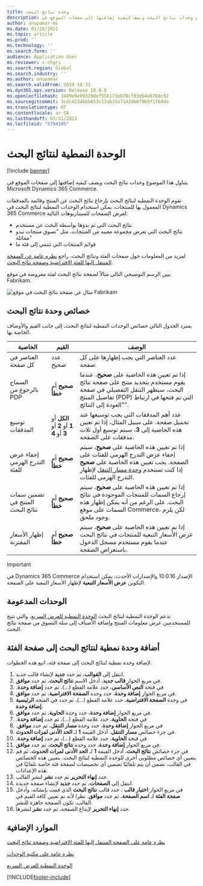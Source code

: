 ```yaml
---
title: وحدة نتائج البحث
description: يتناول هذا الموضوع وحدات نتائج البحث ويصف كيفية إضافتها إلى صفحات الموقع في Microsoft Dynamics 365 Commerce.
author: anupamar-ms
ms.date: 01/28/2021
ms.topic: article
ms.prod: ''
ms.technology: ''
ms.search.form: ''
audience: Application User
ms.reviewer: v-chgri
ms.search.region: Global
ms.search.industry: ''
ms.author: anupamar
ms.search.validFrom: 2019-10-31
ms.dyn365.ops.version: Release 10.0.8
ms.openlocfilehash: 3409e9e99329def55b173eb78cf03db4a6764c92
ms.sourcegitcommit: 3cdc42346bb653c13ab33a7142dbb7969f1f6dda
ms.translationtype: HT
ms.contentlocale: ar-SA
ms.lasthandoff: 03/31/2021
ms.locfileid: "5794105"
---
```

# <a name="search-results-module"></a>الوحدة النمطية لنتائج البحث

[!include [banner](includes/banner.md)]

يتناول هذا الموضوع وحدات نتائج البحث ويصف كيفية إضافتها إلى صفحات الموقع في Microsoft Dynamics 365 Commerce.

تقوم الوحدة النمطية لنتائج البحث بإرجاع نتائج البحث عن المنتج وقائمة بالمدققات المعمول بها للمنتجات. يمكن استخدام الوحدات النمطية لنتائج البحث في Dynamics 365 Commerce لعرض الصفحات للسيناريوهات التالية:

- نتائج البحث التي تم بدؤها بواسطة البحث عن مستخدم
- نتائج البحث التي تعرض مجموعة معينه من المنتجات، مثل "تسوق منتجات تبدو مماثلة"
- قوائم المنتجات التي تنتمي إلى فئة ما

لمزيد من المعلومات حول صفحات الفئة ونتائج البحث، راجع [نظره عامة عن ‏‫الصفحة المنتقل إليها‬ للفئة الافتراضية وصفحة نتائج البحث](category-search-page-overview.md).

يبين الرسم التوضيحي التالي مثالاً لصفحة نتائج البحث لفئة معروضة في موقع Fabrikam.

![مثال عن صفحة نتائج البحث في موقع Fabrikam](./media/SimpleCategoryLandingDressCategory.png)

## <a name="search-results-module-properties"></a>خصائص وحدة نتائج البحث

يسرد الجدول التالي خصائص الوحدات النمطية لنتائج البحث، إلى جانب القيم والأوصاف الخاصة بها.

| الخاصية | القيم | الوصف |
|----------|--------|-------------|
| العناصر في كل صفحة | عدد صحيح | عدد العناصر التي يجب إظهارها على كل صفحة. |
| السماح بالرجوع من PDP | **صحيح** أم **خطأ** | إذا تم تعيين هذه الخاصية على **صحيح**، عندما يقوم مستخدم بتحديد منتج على صفحة نتائج البحث، سيظهر التنقل التفصيلي في صفحة تفاصيل المنتج (PDP) التي تم فتحها في ارتباط "العودة إلى النتائج". |
| توسيع المدققات | **الكل** أو **1** أو **2** أو **3** أو **4** | عدد أهم المدققات التي يجب توسيعها عند تحميل صفحة. على سبيل المثال، إذا تم تعيين هذه الخاصية إلى **3**، سيتم توسيع أول ثلاث مدققات على الصفحة. |
| إخفاء عرض التدرج الهرمي للفئة | **صحيح** أم **خطأ** | إذا تم تعيين هذه الخاصية على **صحيح**، سيتم إخفاء عرض التدرج الهرمي للفئات على الصفحة. يجب تعيين هذه الخاصية على **صحيح** إذا كنت تستخدم [وحدة مسار التنقل‬](add-breadcrumb.md) لإظهار التدرج الهرمي للفئات.|
| تضمين سمات المنتج في نتائج البحث | **صحيح** أم **خطأ** | إذا تم تعيين هذه الخاصية على **صحيح**، سيتم إرجاع السمات للمنتجات الموجودة في نتائج البحث. على الرغم من أنه يمكن إظهار هذه السمات على موقع Commerce، لكن يلزم وجود ملحق.|
| إظهار الأسعار المقترنة | **صحيح** أم **خطأ** | إذا تم تعيين هذه الخاصية على **صحيح**، سيتم عرض الأسعار التبعية للمنتجات في نتائج البحث عندما يقوم مستخدم مسجل الدخول باستعراض الصفحة. |

> [!IMPORTANT]
> في Dynamics 365 Commerce الإصدار 10.0.16 والإصدارات الأحدث، يمكن استخدام التكوين **عرض الأسعار التبعية** لإظهار الأسعار التبعية على الصفحة.

## <a name="supported-modules"></a>الوحدات المدعومة

تدعم الوحدة النمطية لنتائج البحث [الوحدة النمطية للعرض السريع](quick-view-module.md)، والتي تتيح للمستخدمين عرض معلومات المنتج وإضافة الأصناف إلى سلة التسوق من صفحة نتائج البحث.

## <a name="add-a-search-results-module-to-a-category-page"></a>أضافة وحدة نمطية لنتائج البحث إلى صفحة الفئة

لإضافة وحدة نمطية لنتائج البحث إلى صفحة فئة، اتبع هذه الخطوات.

1. انتقل إلى **القوالب**، ثم حدد **جديد** لإنشاء قالب جديد.
1. في مربع الحوار **قالب جديد**، أدخل الاسم **نتائج البحث**، ثم حدد **موافق**.
1. في فتحة **النص الأساسي‬‬‏‫**، حدد علامة القطع (...)، ثم حدد **إضافة وحدة**.
1. في مربع الحوار **إضافة وحدة**، حدد وحدة **الصفحة الافتراضية‬**، ثم حدد **موافق**.
1. في الفتحة **الرئيسية‏‎** في وحدة **الصفحة الافتراضية**، حدد علامة القطع (...)، ثم حدد **إضافة وحدة**.
1. في مربع الحوار **إضافة وحدة**، حدد وحدة ‬‏‫**الحاوية‬**، ثم حدد **موافق**.
1. في فتحة **الحاوية‬‬‏‫**، حدد علامة القطع (...)، ثم حدد **إضافة وحدة**.
1. في مربع الحوار **إضافة وحدة**، حدد وحدة ‬‏‫**مسار التنقل**، ثم حدد **موافق**.
1. في جزء خصائص **مسار التنقل**، أدخل القيمة **1** لـ **الحد الأدنى لمرات الحدوث**.
1. في فتحة **الحاوية‬‬‏‫**، حدد علامة القطع (...)، ثم حدد **إضافة وحدة**.
1. في مربع الحوار **إضافة وحدة**، حدد وحدة ‬‏‫**نتائج البحث‬**، ثم حدد **موافق**.
1. في جزء خصائص **نتائج البحث**، أدخل القيمة **1** لـ **الحد الأدنى لمرات الحدوث**، ثم قم بتعيين أي خصائص مطلوبى أخرى للوحدة النمطية لنتائج البحث. بتعيين هذه الخصائص في القالب، تضمن أن يتم تلقائيًا تضمين أي تخصيصات لصفحة فئة خاصة تلقائيًا في هذه الإعدادات.
1. حدد **إنهاء التحرير** ثم حدد **نشر** لنشر القالب.
1. انتقل إلى **الصفحات**، ثم حدد **جديد** لإنشاء صفحة جديدة.
1. في مربع الحوار **اختيار قالب** ، حدد قالب **نتائج البحث** الذي قمت بإنشائه، وأدخل **صفحة الفئة** لـ **اسم الصفحة**، ثم حدد **موافق**. نظرا لأنه تم تعيين كافة القيم في القالب، تكون الصفحة جاهزة للنشر.
1. حدد **إنهاء التحرير** لإيداع الصفحة، ثم حدد **نشر** لنشرها.

## <a name="additional-resources"></a>الموارد الإضافية

[نظرة عامة على الصفحة المنتقل إليها‬ للفئة الافتراضية وصفحة نتائج البحث](category-search-page-overview.md)

[نظرة عامة على مكتبة الوحدات](starter-kit-overview.md)

[الوحدة النمطية للعرض السريع](quick-view-module.md)


[!INCLUDE[footer-include](../includes/footer-banner.md)]
